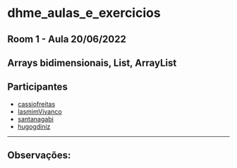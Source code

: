 # dhme_aulas_e_exercicios
## Room 1 - Aula 20/06/2022
## Arrays bidimensionais, List, ArrayList
## Participantes
- [cassiofreitas](https://github.com/cassiofreitas)
- [IasmimVivanco](https://github.com/IasmimVivanco)
- [santanagabi](https://github.com/santanagabi)
- [hugogdiniz](https://github.com/hugogdiniz)

------------------------------------
Observações:
- 
